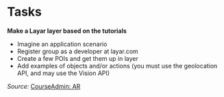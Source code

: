 # Tasks

**Make a Layar layer based on the tutorials**

* Imagine an application scenario
* Register group as a developer at layar.com
* Create a few POIs and get them up in layer
* Add examples of objects and/or actions (you must use the geolocation API, and may use the Vision API)

*Source:* [CourseAdmin: AR](https://services.brics.dk/java/courseadmin/AR/handins/Handin%3A+Layar+Exercise)